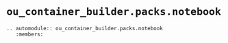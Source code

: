 # `ou_container_builder.packs.notebook`

```{eval-rst}
.. automodule:: ou_container_builder.packs.notebook
   :members:
```

